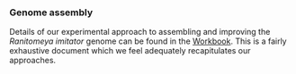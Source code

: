 ### Genome assembly

Details of our experimental approach to assembling and improving the *Ranitomeya imitator* genome can be found in the [Workbook](https://github.com/AdamStuckert/Ranitomeya_imitator_genome/blob/revision/GenomeAssembly/Workbook.Md). This is a fairly exhaustive document which we feel adequately recapitulates our approaches.
